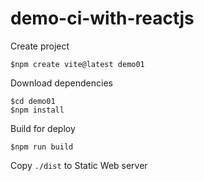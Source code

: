 # demo-ci-with-reactjs

Create project
```
$npm create vite@latest demo01
```


Download dependencies
```
$cd demo01
$npm install
```

Build for deploy
```
$npm run build
```

Copy `./dist` to Static Web server

